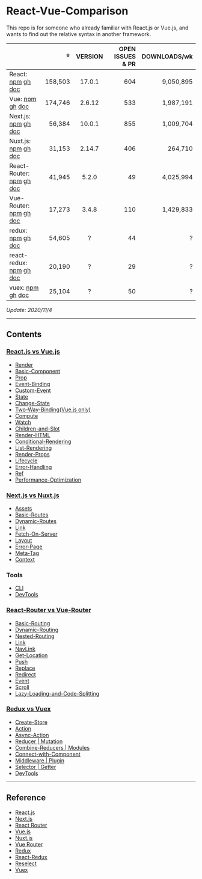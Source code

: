 # React-Vue-Comparison


This repo is for someone who already familiar with React.js or Vue.js, and wants to find out the relative syntax in another framework.

 |  | ⭐️ | VERSION | OPEN ISSUES & PR | DOWNLOADS/wk | 
 | :--- | ---: | :---: | ---: | ---: | 
 | React: [npm](https://www.npmjs.com/package/react) [gh](https://github.com/facebook/react) [doc](https://reactjs.org/docs/getting-started.html) | 158,503 | 17.0.1 | 604 | 9,050,895
Vue: [npm](https://www.npmjs.com/package/vue) [gh](https://github.com/vuejs/vue) [doc](https://vuejs.org/v2/guide/l) | 174,746 | 2.6.12 | 533 | 1,987,191
Next.js: [npm](https://www.npmjs.com/package/next) [gh](https://github.com/vercel/next.js) [doc](https://nextjs.org/docs/getting-started) | 56,384 | 10.0.1 | 855 | 1,009,704
Nuxt.js: [npm](https://www.npmjs.com/package/nuxt) [gh](https://github.com/nuxt/nuxt.js) [doc](https://nuxtjs.org/guide) | 31,153 | 2.14.7 | 406 | 264,710
React-Router: [npm](https://www.npmjs.com/package/react-router) [gh](https://github.com/ReactTraining/react-router) [doc](https://reacttraining.com/react-router/web/guides/quick-start) | 41,945 | 5.2.0 | 49 | 4,025,994
Vue-Router: [npm](https://www.npmjs.com/package/vue-router) [gh](https://github.com/vuejs/vue-router) [doc](https://router.vuejs.org/guide) | 17,273 | 3.4.8 | 110 | 1,429,833
redux: [npm](https://www.npmjs.com/package/redux) [gh](https://github.com/reduxjs/redux) [doc](https://redux.js.org/introduction/getting-started) | 54,605 | ? | 44 | ?
react-redux: [npm](https://www.npmjs.com/package/react-redux) [gh](https://github.com/reduxjs/react-redux) [doc](https://react-redux.js.org/introduction/quick-start) | 20,190 | ? | 29 | ?
vuex: [npm](https://www.npmjs.com/package/vuex) [gh](https://github.com/vuejs/vuex) [doc](https://vuex.vuejs.org/guide/) | 25,104 | ? | 50 | ? | 


_Update: 2020/11/4_


---

## Contents

### [React.js vs Vue.js](/CORE.md)


 - [Render](/CORE.md#render)
 - [Basic-Component](/CORE.md#basic-component)
 - [Prop](/CORE.md#prop)
 - [Event-Binding](/CORE.md#event-binding)
 - [Custom-Event](/CORE.md#custom-event)
 - [State](/CORE.md#state)
 - [Change-State](/CORE.md#change-state)
 - [Two-Way-Binding(Vue.js only)](/CORE.md#two-way-binding)
 - [Compute](/CORE.md#compute)
 - [Watch](/CORE.md#watch)
 - [Children-and-Slot](/CORE.md#children-and-slot)
 - [Render-HTML](/CORE.md#render-html)
 - [Conditional-Rendering](/CORE.md#conditional-rendering)
 - [List-Rendering](/CORE.md#list-rendering)
 - [Render-Props](/CORE.md#render-props)
 - [Lifecycle](/CORE.md#lifecycle)
 - [Error-Handling](/CORE.md#error-handling)
 - [Ref](/CORE.md#ref)
 - [Performance-Optimization](/CORE.md#performance-optimization)

### [Next.js vs Nuxt.js](/SSR.md)


 - [Assets](/SSR.md#assets)
 - [Basic-Routes](/SSR.md#basic-routes)
 - [Dynamic-Routes](/SSR.md#dynamic-routes)
 - [Link](/SSR.md#link)
 - [Fetch-On-Server](/SSR.md#fetch-on-server)
 - [Layout](/SSR.md#layout)
 - [Error-Page](/SSR.md#error-page)
 - [Meta-Tag](/SSR.md#meta-tag)
 - [Context](/SSR.md#context)

### Tools


 - [CLI](/CLI.md)
 - [DevTools](/DevTools.md)

### [React-Router vs Vue-Router](/ROUTER.md)


 - [Basic-Routing](/ROUTER.md#Basic-Routing)
 - [Dynamic-Routing](/ROUTER.md#Dynamic-Routing)
 - [Nested-Routing](/ROUTER.md#Nested-Routing)
 - [Link](/ROUTER.md#Link)
 - [NavLink](/ROUTER.md#NavLink)
 - [Get-Location](/ROUTER.md#Get-Location)
 - [Push](/ROUTER.md#Push)
 - [Replace](/ROUTER.md#Replace)
 - [Redirect](/ROUTER.md#Redirect)
 - [Event](/ROUTER.md#Event)
 - [Scroll](/ROUTER.md#Scroll)
 - [Lazy-Loading-and-Code-Splitting](/ROUTER.md#Lazy-Loading-and-Code-Splitting)

### [Redux vs Vuex](/STATE_MANAGEMENT.md)


 - [Create-Store](/STATE_MANAGEMENT.md#Create-Store)
 - [Action](/STATE_MANAGEMENT.md#Action)
 - [Async-Action](/STATE_MANAGEMENT.md#Async-Action)
 - [Reducer | Mutation](/STATE_MANAGEMENT.md#Reducer-or-Mutation)
 - [Combine-Reducers | Modules](/STATE_MANAGEMENT.md#Combine-Reducers-or-Modules)
 - [Connect-with-Component](/STATE_MANAGEMENT.md#Connect-with-Component)
 - [Middleware | Plugin](/STATE_MANAGEMENT.md#Middleware-or-Plugin)
 - [Selector | Getter](/STATE_MANAGEMENT.md#Selector-or-Getter)
 - [DevTools](/STATE_MANAGEMENT.md#DevTools)


---

## Reference


 - [React.js](https://reactjs.org/docs/getting-started.html)
 - [Next.js](https://nextjs.org/docs/getting-started)
 - [React Router](https://reacttraining.com/react-router/web/guides/quick-start)
 - [Vue.js](https://vuejs.org/v2/guide/#Getting-Started)
 - [Nuxt.js](https://nuxtjs.org/guide/installation)
 - [Vue Router](https://router.vuejs.org/guide/)
 - [Redux](https://redux.js.org/introduction/getting-started)
 - [React-Redux](https://react-redux.js.org/introduction/quick-start)
 - [Reselect](https://github.com/reduxjs/reselect)
 - [Vuex](https://vuex.vuejs.org/guide/)
